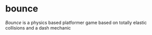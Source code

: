 # bounce

*Bounce* is a physics based platformer game based on totally elastic collisions and a dash mechanic
